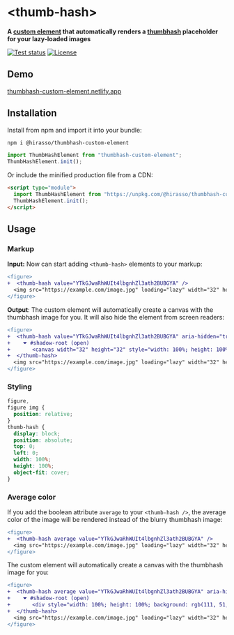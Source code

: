 # &#x3C;thumb-hash&#x3E;

**A [custom element](https://developer.mozilla.org/en-US/docs/Web/API/Web_components/Using_custom_elements) that automatically renders a [thumbhash](https://github.com/evanw/thumbhash) placeholder for your lazy-loaded images**

[![Test status](https://img.shields.io/github/actions/workflow/status/hirasso/thumbhash-custom-element/e2e-tests.yml?branch=main&label=tests)](https://github.com/hirasso/thumbhash-custom-element/actions/workflows/e2e-tests.yml)
[![License](https://img.shields.io/github/license/hirasso/thumbhash-custom-element.svg)](https://github.com/hirasso/thumbhash-custom-element/blob/master/LICENSE)

## Demo

[thumbhash-custom-element.netlify.app](https://thumbhash-custom-element.netlify.app)

## Installation

Install from npm and import it into your bundle:

```bash
npm i @hirasso/thumbhash-custom-element
```

```js
import ThumbHashElement from "thumbhash-custom-element";
ThumbHashElement.init();
```

Or include the minified production file from a CDN:

```html
<script type="module">
  import ThumbHashElement from "https://unpkg.com/@hirasso/thumbhash-custom-element@0?module";
  ThumbHashElement.init();
</script>
```

## Usage

### Markup

**Input:** Now can start adding `<thumb-hash>` elements to your markup:

```diff
<figure>
+  <thumb-hash value="YTkGJwaRhWUIt4lbgnhZl3ath2BUBGYA" />
  <img src="https://example.com/image.jpg" loading="lazy" width="32" height="32" alt="My large lazy-loaded image">
</figure>
```

**Output**: The custom element will automatically create a canvas with the thumbhash image for you. It will also hide the element from screen readers:

```diff
<figure>
+  <thumb-hash value="YTkGJwaRhWUIt4lbgnhZl3ath2BUBGYA" aria-hidden="true">
+    ⏷ #shadow-root (open)
+       <canvas width="32" height="32" style="width: 100%; height: 100%;"></canvas>
+  </thumb-hash>
  <img src="https://example.com/image.jpg" loading="lazy" width="32" height="32" alt="My large lazy-loaded image">
</figure>
```

### Styling

```css
figure,
figure img {
  position: relative;
}
thumb-hash {
  display: block;
  position: absolute;
  top: 0;
  left: 0;
  width: 100%;
  height: 100%;
  object-fit: cover;
}
```

### Average color

If you add the boolean attribute `average` to your `<thumb-hash />`, the average color of the image will be rendered instead of the blurry thumbhash image:

```diff
<figure>
+  <thumb-hash average value="YTkGJwaRhWUIt4lbgnhZl3ath2BUBGYA" />
  <img src="https://example.com/image.jpg" loading="lazy" width="32" height="32" alt="My large lazy-loaded image">
</figure>
```

The custom element will automatically create a canvas with the thumbhash image for you:

```diff
<figure>
+  <thumb-hash average value="YTkGJwaRhWUIt4lbgnhZl3ath2BUBGYA" aria-hidden="true">
+    ⏷ #shadow-root (open)
+       <div style="width: 100%; height: 100%; background: rgb(111, 51, 0);"></div>
+  </thumb-hash>
  <img src="https://example.com/image.jpg" loading="lazy" width="32" height="32" alt="My large lazy-loaded image">
</figure>
```